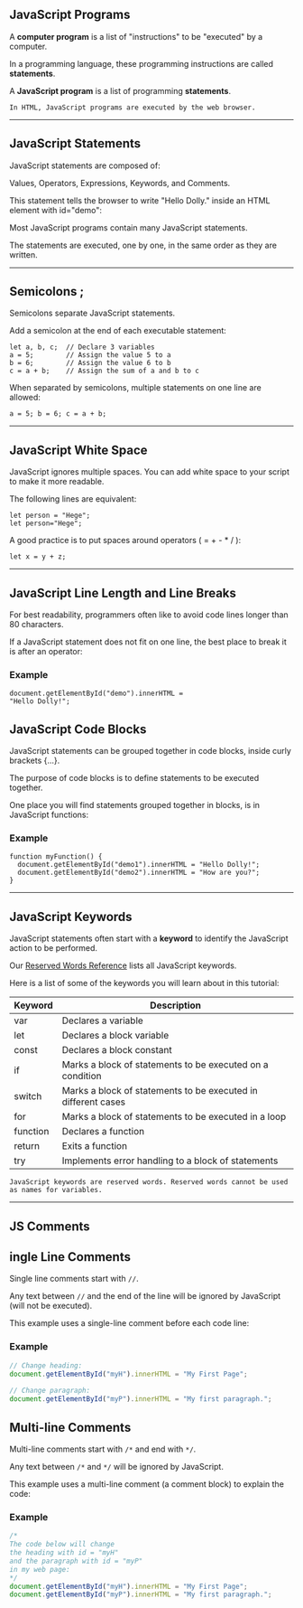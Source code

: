 ## JavaScript Programs

A **computer program** is a list of "instructions" to be "executed" by a computer.

In a programming language, these programming instructions are called **statements**.

A **JavaScript program** is a list of programming **statements**.

    In HTML, JavaScript programs are executed by the web browser.

---
## JavaScript Statements

JavaScript statements are composed of:

Values, Operators, Expressions, Keywords, and Comments.

This statement tells the browser to write "Hello Dolly." inside an HTML element with id="demo":

Most JavaScript programs contain many JavaScript statements.

The statements are executed, one by one, in the same order as they are written.


---

## Semicolons ;

Semicolons separate JavaScript statements.

Add a semicolon at the end of each executable statement:

```
let a, b, c;  // Declare 3 variables  
a = 5;        // Assign the value 5 to a  
b = 6;        // Assign the value 6 to b  
c = a + b;    // Assign the sum of a and b to c
```


When separated by semicolons, multiple statements on one line are allowed:

```
a = 5; b = 6; c = a + b;
```

---

## JavaScript White Space

JavaScript ignores multiple spaces. You can add white space to your script to make it more readable.

The following lines are equivalent:

```
let person = "Hege";  
let person="Hege";
```
A good practice is to put spaces around operators ( = + - * / ):

```
let x = y + z;
```

---
## JavaScript Line Length and Line Breaks

For best readability, programmers often like to avoid code lines longer than 80 characters.

If a JavaScript statement does not fit on one line, the best place to break it is after an operator:

### Example

```
document.getElementById("demo").innerHTML =  
"Hello Dolly!";
```

## JavaScript Code Blocks

JavaScript statements can be grouped together in code blocks, inside curly brackets {...}.

The purpose of code blocks is to define statements to be executed together.

One place you will find statements grouped together in blocks, is in JavaScript functions:

### Example

```
function myFunction() {  
  document.getElementById("demo1").innerHTML = "Hello Dolly!";  
  document.getElementById("demo2").innerHTML = "How are you?";  
}
```

---

## JavaScript Keywords

JavaScript statements often start with a **keyword** to identify the JavaScript action to be performed.

Our [Reserved Words Reference](https://www.w3schools.com/js/js_reserved.asp) lists all JavaScript keywords.

Here is a list of some of the keywords you will learn about in this tutorial:

|Keyword|Description|
|---|---|
|var|Declares a variable|
|let|Declares a block variable|
|const|Declares a block constant|
|if|Marks a block of statements to be executed on a condition|
|switch|Marks a block of statements to be executed in different cases|
|for|Marks a block of statements to be executed in a loop|
|function|Declares a function|
|return|Exits a function|
|try|Implements error handling to a block of statements|


    JavaScript keywords are reserved words. Reserved words cannot be used as names for variables.

---

## JS Comments

## ingle Line Comments

Single line comments start with `//`.

Any text between `//` and the end of the line will be ignored by JavaScript (will not be executed).

This example uses a single-line comment before each code line:

### Example

```js
// Change heading:  
document.getElementById("myH").innerHTML = "My First Page";  
  
// Change paragraph:  
document.getElementById("myP").innerHTML = "My first paragraph.";
```


## Multi-line Comments

Multi-line comments start with `/*` and end with `*/`.

Any text between `/*` and `*/` will be ignored by JavaScript.

This example uses a multi-line comment (a comment block) to explain the code:

### Example

```js
/*  
The code below will change  
the heading with id = "myH"  
and the paragraph with id = "myP"  
in my web page:  
*/  
document.getElementById("myH").innerHTML = "My First Page";  
document.getElementById("myP").innerHTML = "My first paragraph.";
```
